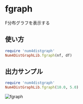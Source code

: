 fgraph
======
F分布グラフを表示する

## 使い方

```ruby
require 'num4distgraph'
Num4DistGraphLib.fgraph(nf, df)
```

## 出力サンプル

```ruby
require 'num4distgraph'
Num4DistGraphLib.fgraph(10.0, 5.0)
```
![fgraph](images/fGraph.jp)

